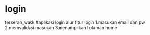 # login
terserah_wakk
#aplikasi login
alur fitur login
1.masukan email dan pw
2.memvalidasi masukan
3.menampilkan halaman home
